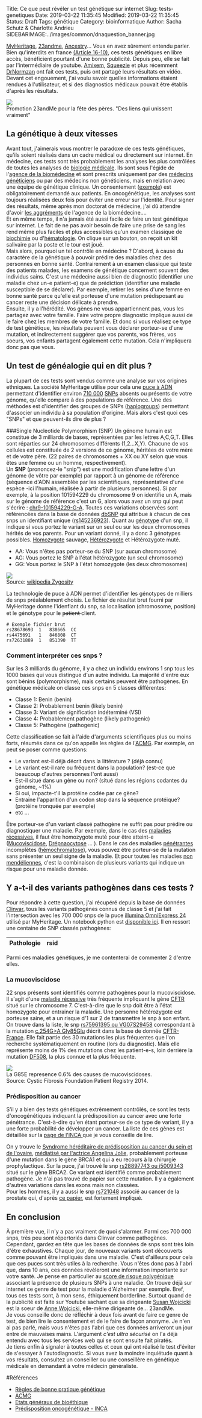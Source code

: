 Title: Ce que peut révéler un test génétique sur internet
Slug: tests-genetiques
Date: 2019-03-22 11:35:45
Modified: 2019-03-22 11:35:45
Status: Draft
Tags: génétique
Category: bioinformatique 
Author: Sacha Schutz & Charlotte Andrieu
SIDEBARIMAGE:../images/common/dnaquestion_banner.jpg


[MyHeritage](https://www.myheritage.fr/), [23andme](https://www.23andme.com), [Ancestry](https://www.ancestry.fr/)... Vous en avez sûrement entendu parler. Bien qu'interdits en france [(Article 16-10)](https://www.legifrance.gouv.fr/affichCodeArticle.do?cidTexte=LEGITEXT000006070721&idArticle=LEGIARTI000006419305&dateTexte=&categorieLien=cid), ces tests génétiques en libre accès, bénéficient pourtant d'une bonne publicité.
Depuis peu, elle se fait par l'intermédiaire de youtube. [Amixem](https://www.youtube.com/watch?v=by168cgLmw0), [Squeezie](https://www.youtube.com/watch?v=xrkmdXyOaHg) et plus récemment [DrNormzan](https://www.youtube.com/watch?v=rEY-smTTLto) ont fait ces tests, puis ont partagé leurs résultats en vidéo. Devant cet engouement, j'ai voulu savoir quelles informations étaient rendues à l'utilisateur, et si des diagnostics médicaux pouvait être établis d'après les résultats.   


<div class="figure">     <img src="../images/test_genetique/23andme.png" />      <div class="legend">Promotion 23andMe pour la fête des pères. "Des liens qui unissent vraiment"</div> </div>



## La génétique à deux vitesses
Avant tout, j'aimerais vous montrer le paradoxe de ces tests génétiques, qu'ils soient réalisés dans un cadre médical ou directement sur internet.
En médecine, ces tests sont très probablement les analyses les plus contrôlées de toutes les analyses de [biologie médicale](https://fr.wikipedia.org/wiki/Biologie_m%C3%A9dicale). Ils sont sous l'égide de l'[agence de la biomédecine](https://fr.wikipedia.org/wiki/Agence_de_la_biom%C3%A9decine) et sont prescrits uniquement par des [médecins généticiens](https://fr.wikipedia.org/wiki/G%C3%A9n%C3%A9tique_m%C3%A9dicale) ou par des médecins non généticiens, mais en relation avec une équipe de génétique clinique. Un consentement ([exemple](http://robertdebre.aphp.fr/wp-content/blogs.dir/137/files/2013/08/Consentement_genetique-2.pdf)) est obligatoirement demandé aux patients. En oncogénétique, les analyses sont toujours réalisées deux fois pour éviter une erreur sur l'identité. Pour signer des résultats, même après mon doctorat de médecine, j'ai dû attendre d'avoir [les aggréments](https://www.agence-biomedecine.fr/agrement-praticiens-genetique?lang=fr) de l'agence de la biomédecine....      
Et en même temps, il n'a jamais été aussi facile de faire un test génétique sur internet. Le fait de ne pas avoir besoin de faire une prise de sang les rend même plus faciles et plus accessibles qu'un examen classique de [biochimie](https://fr.wikipedia.org/wiki/Biochimie_clinique) ou d'[hématologie](https://fr.wikipedia.org/wiki/H%C3%A9matologie). On clique sur un bouton, on reçoit un kit salivaire par la poste et le tour est joué.     
Mais alors, pourquoi un tel contrôle en médecine ? 
D'abord, à cause du caractère de la génétique à pouvoir prédire des maladies chez des personnes en bonne santé. Contrairement à un examen classique qui teste des patients malades, les examens de génétique concernent souvent des individus sains. C'est une médecine aussi bien de diagnostic (identifier une maladie chez un-e patient-e) que de prédiction (identifier une maladie susceptible de se déclarer). Par exemple, retirer les seins d'une femme en bonne santé parce qu'elle est porteuse d'une mutation prédisposant au cancer reste une décision délicate à prendre.   
Ensuite, il y a l'hérédité. Vos gènes ne vous appartiennent pas, vous les partagez avec votre famille. Faire votre propre diagnostic implique aussi de le faire chez les membres de votre famille. Et donc si vous réalisez ce type de test génétique, les résultats peuvent vous déclarer porteur-se d'une mutation, et indirectement suggérer que vos parents, vos frères, vos soeurs, vos enfants partagent également cette mutation. Cela n'impliquera donc pas que vous.

## Un test de généalogie qui en dit plus ?
La plupart de ces tests sont vendus comme une analyse sur vos origines ethniques. La société MyHeritage utilise pour cela une [puce à ADN](https://fr.wikipedia.org/wiki/Puce_%C3%A0_ADN) permettant d'identifier environ [710 000](https://www.illumina.com/products/by-type/microarray-kits/infinium-omni-express.html) [SNPs](https://fr.wikipedia.org/wiki/Polymorphisme_nucl%C3%A9otidique) absents ou présents de votre génome, qu'elle compare à des populations de référence. Une des méthodes est d'identifier des groupes de SNPs ([haplogroups](https://fr.wikipedia.org/wiki/Haplogroupe)) permettant d'associer un individu à sa population d'origine. 
Mais alors c'est quoi ces "SNPs" et que peuvent-ils dire de plus ?  

###Single Nucleotide Polymorphism (SNP)
Un génome humain est constitué de 3 milliards de bases, représentées par les lettres A,C,G,T. Elles sont réparties sur 24 chromosomes différents (1,2...X,Y). Chacune de vos cellules est constituée de 2 versions de ce génome, héritées de votre mère et de votre père. (22 paires de chromosomes + XX ou XY selon que vous êtes une femme ou un homme, respectivement).   
Un **SNP** (prononcez-le "snip") est une modification d'une lettre d'un génome (le vôtre par exemple) par rapport à un génome de référence (séquence d'ADN assemblée par les scientifiques, représentative d'une espèce -ici l'humain, réalisée à partir de plusieurs personnes). Si par exemple, à la position 101594229 du chromosome 9 on identifie un A, mais sur le génome de référence c'est un G, alors vous avez un snp qui peut s'écrire : [chr9-101594229-G-A](http://genome.ucsc.edu/cgi-bin/hgTracks?db=hg19&lastVirtModeType=default&lastVirtModeExtraState=&virtModeType=default&virtMode=0&nonVirtPosition=&position=chr9%3A101594229%2D101594229&hgsid=718306327_QCaQikXTcs5svbD4i9HYmPnkk40x). Toutes ces variations observées sont référencées dans la base de données [dbSNP](https://en.wikipedia.org/wiki/DbSNP) qui attribue à chacun de ces snps un identifiant unique ([rs145236923](https://www.ncbi.nlm.nih.gov/snp/rs145236923)).
Quant au [génotype](https://fr.wikipedia.org/wiki/G%C3%A9notype) d'un snp, il indique si vous portez le variant sur un seul ou sur les deux chromosomes hérités de vos parents. Pour un variant donné, il y a donc 3 génotypes possibles. [Homozygote](https://fr.wikipedia.org/wiki/Homozygote) sauvage, [Hétérozygote](https://fr.wikipedia.org/wiki/H%C3%A9t%C3%A9rozygote) et Hétérozygote muté. 

- AA: Vous n'êtes pas porteur-se du SNP (sur aucun chromosome)
- AG: Vous portez le SNP à l'état hétérozygote (un seul chromosome)
- GG: Vous portez le SNP à l'état homozygote (les deux chromosomes)


<div class="figure">     <img src="../images/test_genetique/genotype.png" />      <div class="legend">Source: <a href="https://en.wikipedia.org/wiki/Zygosity">wikipedia Zygosity</a></div> </div>



La technologie de puce à ADN permet d'identifier les génotypes de milliers de snps préalablement choisis. Le fichier de résultat brut fourni par MyHeritage donne l'idenfiant du snp, sa localisation (chromosome, position) et le génotype pour le p̶a̶t̶i̶e̶n̶t̶ client. 


    # Exemple fichier brut 
    rs28678693  1   838665  CC  
    rs4475691   1   846808  CT
    rs72631889  1   851390  TT


### Comment interpréter ces snps ? 
Sur les 3 milliards du génome, il y a chez un individu environs 1 snp tous les 1000 bases qui vous distingue d'un autre individu. La majorité d'entre eux sont bénins (polymorphisme), mais certains peuvent être pathogènes. 
En génétique médicale on classe ces snps en 5 classes différentes:

* Classe 1: Benin (benin)
* Classe 2: Probablement benin (likely benin)
* Classe 3: Variant de signification indéterminé (VSI)
* Classe 4: Probablement pathogène (likely pathogenic)
* Classe 5: Pathogène (pathogenic)

Cette classification se fait à l'aide d'arguments scientifiques plus ou moins forts, résumés dans ce qu'on appelle les règles de l'[ACMG](https://www.acmg.net/docs/standards_guidelines_for_the_interpretation_of_sequence_variants.pdf). Par exemple, on peut se poser comme questions: 

* Le variant est-il déjà décrit dans la littérature ? (déjà connu) 
* Le variant est-il rare ou fréquent dans la population? (est-ce que beaucoup d'autres personnes l'ont aussi)
* Est-il situé dans un gène ou non? (situé dans les régions codantes du génome, ~1%)
* Si oui, impacte-t'il la protéine codée par ce gène? 
* Entraine l'apparition d'un codon stop dans la séquence protéique? (protéine tronquée par exemple)
* etc ...

Être porteur-se d'un variant classé pathogène ne suffit pas pour prédire ou diagnostiquer une maladie. Par exemple, dans le cas des [maladies récessives](https://fr.wikipedia.org/wiki/Transmission_autosomique_r%C3%A9cessive), il faut être homozygote muté pour être atteint-e ([Mucoviscidose](https://fr.wikipedia.org/wiki/Mucoviscidose), [Drépnaocytose](https://fr.wikipedia.org/wiki/Dr%C3%A9panocytose) ... ). Dans le cas des maladies [pénétrantes](https://fr.wikipedia.org/wiki/P%C3%A9n%C3%A9trance) incomplètes ([hémochromatose](https://fr.wikipedia.org/wiki/H%C3%A9mochromatose)), vous pouvez être porteur-se de la mutation sans présenter un seul signe de la maladie. Et pour toutes les maladies [non mendéliennes](https://fr.wikipedia.org/wiki/H%C3%A9r%C3%A9dit%C3%A9_non_mend%C3%A9lienne), c'est la combinaison de plusieurs variants qui indique un risque pour une maladie donnée. 

## Y a-t-il des variants pathogènes dans ces tests ?  
Pour répondre à cette question, j'ai récupéré depuis la base de données [Clinvar](https://www.ncbi.nlm.nih.gov/clinvar/), tous les variants pathogènes connus de classe 5 et j'ai fait l'intersection avec les 700 000 snps de la puce [illumina OmniExpress 24](https://www.illumina.com/products/by-type/microarray-kits/infinium-omni-express.html) utilisé par MyHeritage. Un notebook python est [disponible ici](https://github.com/dridk/notebook/blob/master/myheritage/myheritage.ipynb). 
Il en ressort une centaine de SNP classés pathogènes:

<script type="text/javascript" language="javascript" src="https://code.jquery.com/jquery-3.3.1.js"></script>
<script type="text/javascript" language="javascript" src="https://cdn.datatables.net/1.10.19/js/jquery.dataTables.min.js"></script>
<link rel="stylesheet" type="text/css" href="https://cdn.datatables.net/1.10.19/css/jquery.dataTables.min.css">

<table id="example" class="display" style="width:100%">
        <thead>
            <tr>
                <th>Pathologie</th>
                <th>rsid</th>
            </tr>
        </thead>
    </table>

<script>
$(document).ready(function() {
    $('#example').DataTable( {
        "ajax": "https://raw.githubusercontent.com/dridk/notebook/master/myheritage/clinvar_omniexpress24.json"
    } );
} );
</script>

Parmi ces maladies génétiques, je me contenterai de commenter 2 d'entre elles.

### La mucoviscidose 
22 snps présents sont identifiés comme pathogènes pour la mucoviscidose. Il s'agit d'une [maladie récessive](https://fr.wikipedia.org/wiki/Transmission_autosomique_r%C3%A9cessive) très fréquente impliquant le gène [CFTR](https://fr.wikipedia.org/wiki/G%C3%A8ne_et_prot%C3%A9ine_CFTR) situé sur le chromosome 7. C'est-à-dire que le snp doit être à l'état homozygote pour entrainer la maladie. Une personne hétérozygote est porteuse saine, et a un risque d'1 sur 2 de transmettre le snp à son enfant. 
On trouve dans la liste, le snp [rs75961395 ou VG07S29458](https://www.snpedia.com/index.php/Rs75961395) correspondant à la mutation [c.254G>A Gly85Glu](https://cftr.iurc.montp.inserm.fr/cgi-bin/affiche.cgi?variant=c.254G%3EA&provenance=0) décrit dans la base de donnée [CFTR-France](https://cftr.iurc.montp.inserm.fr/cgi-bin/home.cgi?).
Elle fait partie des 30 mutations les plus fréquentes que l'on recherche systématiquement en routine (lors du diagnostic). Mais elle représente moins de 1% des mutations chez les patient-e-s, loin derrière la  mutation [DF508](https://fr.wikipedia.org/wiki/%CE%94F508), la plus connue et la plus fréquente.

<div class="figure">     <img src="../images/test_genetique/cftr_pie.png" />      <div class="legend">La G85E represence 0.6% des causes de mucoviscidoses. <br/>Source: Cystic Fibrosis Foundation Patient Registry 2014.</div> </div>

### Prédisposition au cancer 
S’il y a bien des tests génétiques extrêmement contrôlés, ce sont les tests d'oncogénétiques indiquant la prédisposition au cancer avec une forte pénétrance. C'est-à-dire qu'en étant porteur-se de ce type de variant, il y a une forte probabilité de développer un cancer. La liste de ces gènes est détaillée sur la [page de l'INCA ](https://www.e-cancer.fr/Professionnels-de-sante/L-organisation-de-l-offre-de-soins/Oncogenetique-et-plateformes-de-genetique-moleculaire/Les-predispositions-genetiques)que je vous conseille de lire.

On y trouve le [Syndrome héréditaire de prédisposition au cancer du sein et de l'ovaire](https://www.orpha.net/consor/cgi-bin/OC_Exp.php?Lng=FR&Expert=145), [médiatisé par l'actrice Angelina Jolie](https://fr.wikipedia.org/wiki/Angelina_Jolie#Cancer), probablement porteuse d'une mutation dans le gène BRCA1 et qui a eu recours à la chirurgie prophylactique.
Sur la puce, j'ai trouvé le snp [rs28897743 ou i5009343](https://www.ncbi.nlm.nih.gov/projects/SNP/snp_ref.cgi?rs=rs28897743) situé sur le gène BRCA2. Ce variant est identifié comme probablement pathogène. Je n'ai pas trouvé de papier sur cette mutation. Il y a également d'autres variations dans les exons mais non classées.    
Pour les hommes, il y a aussi le snp [rs721048](https://www.snpedia.com/index.php/Rs721048) associé au cancer de la prostate qui, d'après [ce papier](https://www.ncbi.nlm.nih.gov/pmc/articles/PMC4500625/), est fortement impliqué.

## En conclusion
À première vue, il n'y a pas vraiment de quoi s'alarmer. Parmi ces 700 000 snps, très peu sont répertoriés dans Clinvar comme pathogènes. Cependant, gardez en tête que les bases de données de snps sont très loin d'être exhaustives. Chaque jour, de nouveaux variants sont découverts comme pouvant être impliqués dans une maladie. C'est d'ailleurs pour cela que ces puces sont très utiles à la recherche. Vous n'êtes donc pas à l'abri que, dans 10 ans, ces données révèleront une information importante sur votre santé. 
Je pense en particulier au [score de risque polygénique](https://en.wikipedia.org/wiki/Polygenic_score) associant la présence de plusieurs SNPs à une maladie. On trouve déjà sur internet ce genre de test pour la maladie d'Alzheimer par exemple. Bref, tous ces tests sont, à mon sens, éthiquement borderline. Surtout quand de la publicité est faite sur Youtube sachant que sa dirigeante [Susan Wojcicki](https://fr.wikipedia.org/wiki/Susan_Wojcicki) est la soeur de [Anne Wojcicki](https://fr.wikipedia.org/wiki/Anne_Wojcicki), elle-même dirigeante de... 23andMe.    
Je vous conseille donc de réfléchir à deux fois avant de faire ce genre de test, de bien lire le consentement et de le faire de façon anonyme. Je n'en ai pas parlé, mais vous n'êtes pas l'abri que ces données arriveront un jour entre de mauvaises mains. L'argument *c'est ultra sécurisé* on l'a déjà entendu avec tous les services web qui se sont ensuite fait piratés.       
Je tiens enfin à signaler à toutes celles et ceux qui ont réalisé le test d'éviter de s'essayer à l'autodiagnostic. Si vous avez la moindre inquiétude quant à vos résultats, consultez un conseiller ou une conseillère en génétique médicale en demandant à votre médecin généraliste. 


#Références
- [Règles de bonne pratique génétique](https://www.has-sante.fr/portail/upload/docs/application/pdf/2013-02/regles_de_bonne_pratique_en_genetique_constitutionnelle_a_des_fins_medicales.pdf
)
- [ACMG](https://www.acmg.net/ACMG/Medical-Genetics-Practice-Resources/Practice-Guidelines.aspx)
- [Etats généraux de bioéthique](https://etatsgenerauxdelabioethique.fr/)
- [Prédisposition oncogénétique - INCA](https://www.e-cancer.fr/Professionnels-de-sante/L-organisation-de-l-offre-de-soins/Oncogenetique-et-plateformes-de-genetique-moleculaire/Les-predispositions-genetiques)